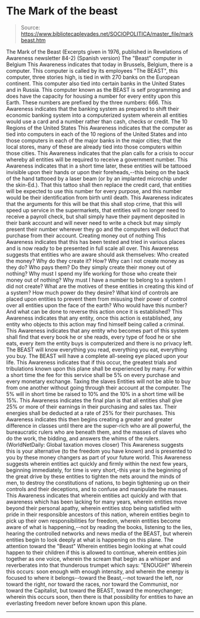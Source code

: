 # The Mark of the beast

> Source: https://www.bibliotecapleyades.net/SOCIOPOLITICA/master_file/markbeast.htm

The
Mark of the Beast
(Excerpts given in 1976, published
in Revelations of Awareness newsletter 84-2)
(Spanish
version)
The "Beast" computer in Belgium
This Awareness indicates that today in Brussels, Belgium, there is a computer. This computer is called by its employees "The BEAST", this computer, three stories high, is tied in with 270 banks on the European continent. This computer also tied into certain banks in the United States and in Russia. This computer known as the BEAST is self programming and does have the capacity for housing a number for every entity upon this Earth. These numbers are prefixed by the three numbers: 666. This Awareness indicates that the banking system as prepared to shift their economic banking system into a computerized system wherein all entities would use a card and a number rather than cash, checks or credit.
The 10 Regions of the United States
This Awareness indicates that the
computer as tied into computers in each of the
10
regions of the United States and into those computers in each of the major
banks in the major cities; that the local stores, many of these are already
tied into those computers within those cities. This Awareness indicates that
the plan calls for a crisis to occur whereby all entities will be required
to receive a government number. This Awareness indicates that in a short time
later, these entities will be tattooed invisible upon their hands or upon
their foreheads,--this being on the back of the hand tattooed by a laser beam
(or by an implanted microchip under the skin-Ed.). That this tattoo
shall then replace the credit card, that entities will be expected to use
this number for every purpose, and this number would be their identification
from birth until death.
This Awareness indicates that the
arguments for this will be that this shall stop crime, that this will speed
up service in the supermarkets, that entities will no longer need to receive
a payroll check, but shall simply have their payment deposited in their bank
account and will never need to write a check but may simply present their
number wherever they go and the computers will deduct that purchase from their
account.
Creating money out of nothing
This Awareness indicates that this has been tested and tried in various places and is now ready to be presented in full scale all over. This Awareness suggests that entities who are aware should ask themselves: Who created the money? Why do they create it? How? Why can I not create money as they do? Who pays them? Do they simply create their money out of nothing? Why must I spend my life working for those who create their money out of nothing? Why must I have a number to belong to a system I did not create? What are the motives of these entities in creating this kind of a system? How much power do they desire? What kind of controls are placed upon entities to prevent them from misusing their power of control over all entities upon the face of the earth? Who would have this number? And what can be done to reverse this action once it is established? This Awareness indicates that any entity, once this action is established, any entity who objects to this action may find himself being called a criminal. This Awareness indicates that any entity who becomes part of this system shall find that every book he or she reads, every type of food he or she eats, every item the entity buys is computerized and there is no privacy left. The BEAST will know everything you read, everything you eat, everything you buy. The BEAST will have a complete all-seeing eye placed upon your life. This Awareness indicates that if this occur, the greatest trials and tribulations known upon this plane shall be experienced by many. For within a short time the fee for this service shall be 5% on every purchase and every monetary exchange.
Taxing the
slaves
Entities will not be able to buy
from one another without going through their account at the computer. The
5% will in short time be raised to 10% and the 10% in a short time will be
15%. This Awareness indicates the final plan is that all entities shall give
25% or more of their earnings in their purchasing and sales tax. Their energies
shall be deducted at a rate of 25% for their purchases. This Awareness indicates
this then begins creating a greater and greater difference in classes until
there are the super-rich who are all powerful, the bureaucratic rulers who
are beneath them, and the masses of slaves who do the work, the bidding, and
answers the whims of the rulers. (WorldNetDaily:
Global taxation moves closer)
This Awareness suggests this is your
alternative (to the freedom you have known) and is presented to you by these
money changers as part of your future world. This Awareness suggests wherein
entities act quickly and firmly within the next few years, beginning immediately,
for time is very short,-this year is the beginning of the great drive by these
entities to tighten the nets around the minds of men, to destroy the constitutions
of nations, to begin tightening up on their controls and their deceptions,
and to confuse and manipulate the masses.
This Awareness indicates that wherein
entities act quickly and with that awareness which has been lacking for many
years, wherein entities move beyond their personal apathy, wherein entities
stop being satisfied with pride in their responsible ancestors of this nation,
wherein entities begin to pick up their own responsibilities for freedom,
wherein entities become aware of what is happening,--not by reading
the books, listening to the lies, hearing the controlled networks and news
media of the BEAST, but wherein entities begin to look deeply at what is happening
on this plane.
The attention
toward the "Beast"
Wherein entities begin looking at
what could happen to their children if this is allowed to continue, wherein
entities join together as one voice, wherein the scream that begin as a whisper
and reverberates into that thunderous trumpet which says: "ENOUGH!"
Wherein this occurs: soon enough with enough intensity, and wherein the energy
is focused to where it belongs--toward the Beast,--not toward the left, nor
toward the right, nor toward the races, nor toward the Communist, nor toward
the Capitalist, but toward the BEAST, toward the moneychanger; wherein this
occurs soon, then there is that possibility for entities to have an everlasting
freedom never before known upon this plane.
***
